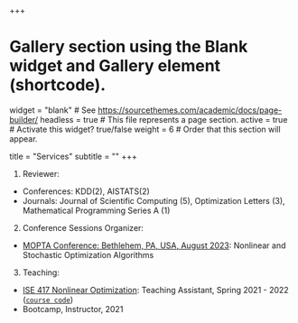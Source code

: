 +++
# Gallery section using the Blank widget and Gallery element (shortcode).
widget = "blank"  # See https://sourcethemes.com/academic/docs/page-builder/
headless = true  # This file represents a page section.
active = true  # Activate this widget? true/false
weight = 6 # Order that this section will appear.

title = "Services"
subtitle = ""
+++

1. Reviewer: 
  * Conferences: KDD(2), AISTATS(2)
  * Journals: Journal of Scientific Computing (5), Optimization Letters (3), Mathematical Programming Series A (1)

2. Conference Sessions Organizer:
  * [MOPTA Conference: Bethlehem, PA, USA, August 2023](https://coral.ise.lehigh.edu/~mopta/): Nonlinear and Stochastic Optimization Algorithms
  
3. Teaching: 
  * [ISE 417 Nonlinear Optimization](https://coral.ise.lehigh.edu/danielprobinson/teaching/ise-417/): Teaching Assistant, Spring 2021 - 2022 ([`course code`](https://github.com/daniel-p-robinson/nonlinear-optimization-course))
  * Bootcamp, Instructor, 2021
